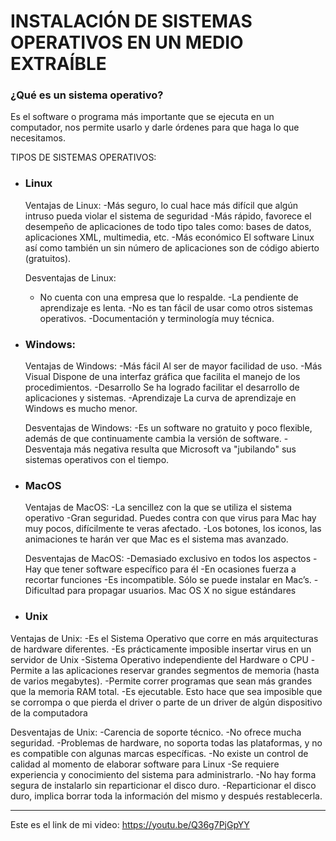 # INSTALACIÓN DE SISTEMAS OPERATIVOS EN UN MEDIO EXTRAÍBLE

### ¿Qué es un sistema operativo?

Es el software o programa más importante que se ejecuta en un computador, nos permite usarlo y darle órdenes para que haga lo que necesitamos.

TIPOS DE SISTEMAS OPERATIVOS:

- ### Linux ###
  
  Ventajas de Linux:
  -Más seguro, lo cual hace más difícil que algún intruso pueda violar el sistema de seguridad
  -Más rápido, favorece el desempeño de aplicaciones de todo tipo tales como: bases de datos, 
   aplicaciones XML, multimedia, etc.
  -Más económico El software Linux así como también un sin número de aplicaciones son de código abierto (gratuitos).
 
  Desventajas de Linux:
  - No cuenta con una empresa que lo respalde.
  -La pendiente de aprendizaje es lenta.
  -No es tan fácil de usar como otros sistemas operativos.
  -Documentación y terminología muy técnica.

- ### Windows: ###
  
  Ventajas de Windows:
  -Más fácil Al ser de mayor facilidad de uso.
  -Más Visual Dispone de una interfaz gráfica que facilita el manejo de los procedimientos.
  -Desarrollo Se ha logrado facilitar el desarrollo de aplicaciones y sistemas.
  -Aprendizaje La curva de aprendizaje en Windows es mucho menor.

  Desventajas de Windows:
  -Es un software no gratuito y poco flexible, además de que continuamente cambia la versión de software.
  -Desventaja más negativa resulta que Microsoft va "jubilando" sus sistemas operativos con el tiempo. 

- ### MacOS ###

  Ventajas de MacOS:
  -La sencillez con la que se utiliza el sistema operativo
  -Gran seguridad. Puedes contra con que virus para Mac hay muy pocos, difícilmente te veras afectado.
  -Los botones, los iconos, las animaciones te harán ver que Mac es el sistema mas avanzado.

  Desventajas de MacOS:
 -Demasiado exclusivo en todos los aspectos
 -Hay que tener software específico para él
 -En ocasiones fuerza a recortar funciones
 -Es incompatible. Sólo se puede instalar en Mac’s.
 -Dificultad para propagar usuarios. Mac OS X no sigue estándares

- ### Unix ###

 Ventajas de Unix:
 -Es el Sistema Operativo que corre en más arquitecturas de hardware diferentes.
 -Es prácticamente imposible insertar virus en un servidor de Unix
 -Sistema Operativo independiente del Hardware o CPU
 -Permite a las aplicaciones reservar grandes segmentos de memoria (hasta de varios megabytes).
 -Permite correr programas que sean más grandes que la memoria RAM total.
 -Es ejecutable.  Esto hace que sea imposible que se corrompa o que pierda el driver o parte de un driver de algún dispositivo de la 
  computadora

 Desventajas de Unix:
-Carencia de soporte técnico.
-No ofrece mucha seguridad.
-Problemas de hardware, no soporta todas las plataformas, y no es compatible con algunas marcas específicas.
-No existe un control de calidad al momento de elaborar software para Linux
-Se requiere experiencia y conocimiento del sistema para administrarlo.
-No hay forma segura de instalarlo sin reparticionar el disco duro.
-Reparticionar el disco duro, implica borrar toda la información del mismo y después restablecerla.  

------------------

Este es el link de mi video: https://youtu.be/Q36g7PjGpYY 
